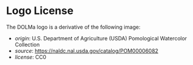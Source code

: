 # Logo License

The DOLMa logo is a derivative of the following image:

- *origin*: U.S. Department of Agriculture (USDA) Pomological Watercolor Collection
- *source*: https://naldc.nal.usda.gov/catalog/POM00006082
- *license*: CC0
